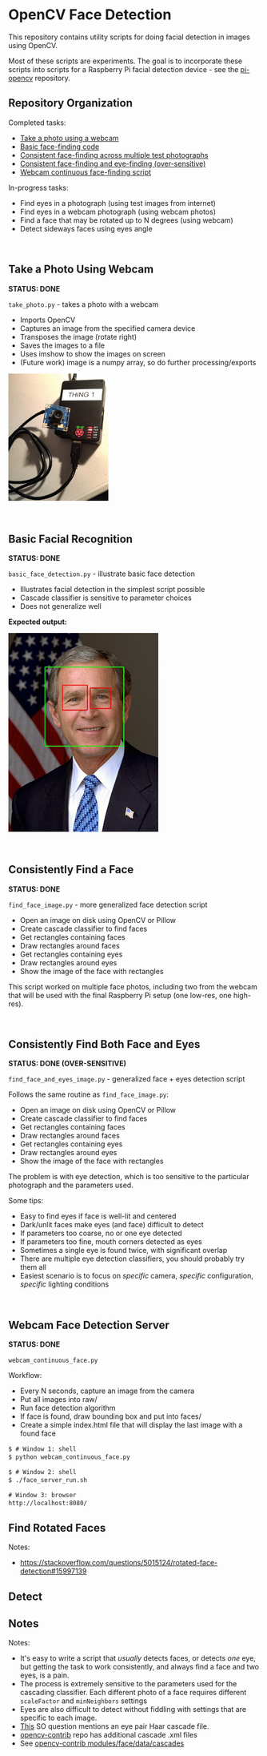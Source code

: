 # OpenCV Face Detection

This repository contains utility scripts for doing facial detection in images using OpenCV.

Most of these scripts are experiments. The goal is to incorporate these scripts
into scripts for a Raspberry Pi facial detection device - see the [pi-opencv](https://github.com/charlesreid1-raspberry-pi/pi-opencv) 
repository.

## Repository Organization

Completed tasks:
* [Take a photo using a webcam](#takephoto)
* [Basic face-finding code](#basicfacial)
* [Consistent face-finding across multiple test photographs](#consistentfacial)
* [Consistent face-finding and eye-finding (over-sensitive)](#consistentfaceeyes)
* [Webcam continuous face-finding script](#webcamcontinuous)

In-progress tasks:
* Find eyes in a photograph (using test images from internet)
* Find eyes in a webcam photograph (using webcam photos)
* Find a face that may be rotated up to N degrees (using webcam)
* Detect sideways faces using eyes angle

<a name="takephoto"></a>
<br />
## Take a Photo Using Webcam

**STATUS: DONE**

`take_photo.py` - takes a photo with a webcam

* Imports OpenCV
* Captures an image from the specified camera device
* Transposes the image (rotate right)
* Saves the images to a file
* Uses imshow to show the images on screen
* (Future work) image is a numpy array, so do further processing/exports

<img src="images/pi-opencv.jpg" width="200px" />

<a name="basicfacial"></a>
<br />
## Basic Facial Recognition

**STATUS: DONE**

`basic_face_detection.py` - illustrate basic face detection

* Illustrates facial detection in the simplest script possible
* Cascade classifier is sensitive to parameter choices
* Does not generalize well

**Expected output:**

<img src="images/output_basic_face_detection.jpg" width="300px"/>

<a name="consistentfacial"></a>
<br />
## Consistently Find a Face

**STATUS: DONE**

`find_face_image.py` - more generalized face detection script

* Open an image on disk using OpenCV or Pillow
* Create cascade classifier to find faces
* Get rectangles containing faces
* Draw rectangles around faces
* Get rectangles containing eyes
* Draw rectangles around eyes
* Show the image of the face with rectangles

This script worked on multiple face photos, including two
from the webcam that will be used with the final Raspberry Pi 
setup (one low-res, one high-res).

<a name="consistentfaceeyes"></a>
<br />
## Consistently Find Both Face and Eyes

**STATUS: DONE (OVER-SENSITIVE)**

`find_face_and_eyes_image.py` - generalized face + eyes detection script

Follows the same routine as `find_face_image.py`:

* Open an image on disk using OpenCV or Pillow
* Create cascade classifier to find faces
* Get rectangles containing faces
* Draw rectangles around faces
* Get rectangles containing eyes
* Draw rectangles around eyes
* Show the image of the face with rectangles

The problem is with eye detection, which is too sensitive to
the particular photograph and the parameters used.

Some tips:

* Easy to find eyes if face is well-lit and centered
* Dark/unlit faces make eyes (and face) difficult to detect
* If parameters too coarse, no or one eye detected
* If parameters too fine, mouth corners detected as eyes
* Sometimes a single eye is found twice, with significant overlap
* There are multiple eye detection classifiers, you should probably try them all
* Easiest scenario is to focus on *specific* camera, *specific* configuration, *specific* lighting conditions

<a name="webcamcontinuous"></a>
<br />
## Webcam Face Detection Server

**STATUS: DONE**

`webcam_continuous_face.py`

Workflow:

* Every N seconds, capture an image from the camera
* Put all images into raw/
* Run face detection algorithm
* If face is found, draw bounding box and put into faces/
* Create a simple index.html file that will display the last image with a found face

```
$ # Window 1: shell
$ python webcam_continuous_face.py
```

```
$ # Window 2: shell
$ ./face_server_run.sh
```

```
# Window 3: browser
http://localhost:8080/
```

## Find Rotated Faces

Notes:
* https://stackoverflow.com/questions/5015124/rotated-face-detection#15997139

## Detect 



## Notes

Notes:
* It's easy to write a script that *usually* detects faces, or detects *one* eye, but 
    getting the task to work consistently, and always find a face and two eyes, is a pain.
* The process is extremely sensitive to the parameters used for the cascading classifier.
    Each different photo of a face requires different `scaleFactor` and `minNeighbors` settings
* Eyes are also difficult to detect without fiddling with settings that are specific to each image.
* [This](https://stackoverflow.com/questions/16128637/opencv-haarlike-eye-detection#16131846) SO question mentions an eye pair Haar cascade file.
* [opencv-contrib](https://github.com/opencv/opencv_contrib) repo has additional cascade .xml files
* See [opencv-contrib modules/face/data/cascades](https://github.com/opencv/opencv_contrib/tree/master/modules/face/data/cascades)


